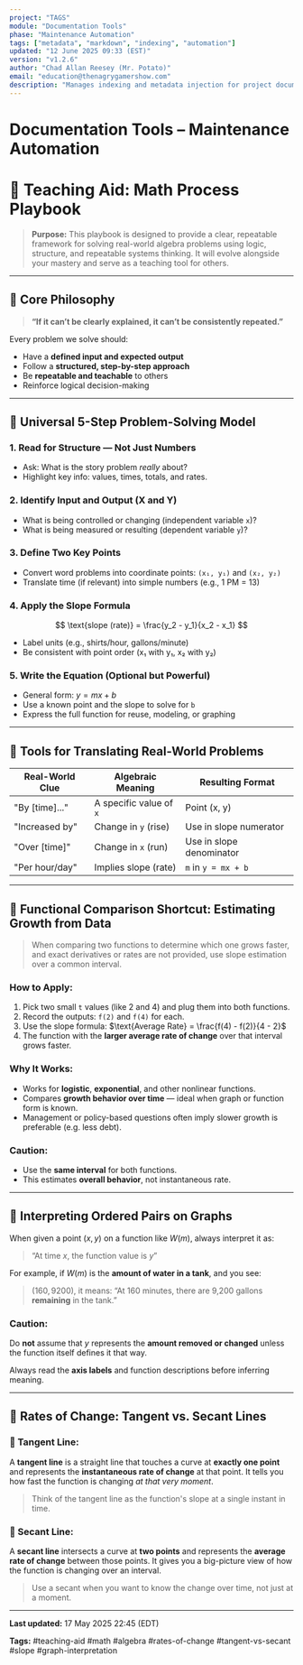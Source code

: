 ```yaml
---
project: "TAGS"
module: "Documentation Tools"
phase: "Maintenance Automation"
tags: ["metadata", "markdown", "indexing", "automation"]
updated: "12 June 2025 09:33 (EST)"
version: "v1.2.6"
author: "Chad Allan Reesey (Mr. Potato)"
email: "education@thenagrygamershow.com"
description: "Manages indexing and metadata injection for project documentation."
---
```


# Documentation Tools – Maintenance Automation
# 📘 Teaching Aid: Math Process Playbook

> **Purpose:** This playbook is designed to provide a clear, repeatable framework for solving real-world algebra problems using logic, structure, and repeatable systems thinking. It will evolve alongside your mastery and serve as a teaching tool for others.

---

## 🔁 Core Philosophy

> **“If it can’t be clearly explained, it can’t be consistently repeated.”**

Every problem we solve should:

* Have a **defined input and expected output**
* Follow a **structured, step-by-step approach**
* Be **repeatable and teachable** to others
* Reinforce logical decision-making

---

## 📐 Universal 5-Step Problem-Solving Model

### 1. **Read for Structure — Not Just Numbers**

* Ask: What is the story problem *really* about?
* Highlight key info: values, times, totals, and rates.

### 2. **Identify Input and Output (X and Y)**

* What is being controlled or changing (independent variable `x`)?
* What is being measured or resulting (dependent variable `y`)?

### 3. **Define Two Key Points**

* Convert word problems into coordinate points: `(x₁, y₁)` and `(x₂, y₂)`
* Translate time (if relevant) into simple numbers (e.g., 1 PM = 13)

### 4. **Apply the Slope Formula**

$$
\text{slope (rate)} = \frac{y_2 - y_1}{x_2 - x_1} 
$$

* Label units (e.g., shirts/hour, gallons/minute)
* Be consistent with point order (x₁ with y₁, x₂ with y₂)

### 5. **Write the Equation (Optional but Powerful)**

* General form: $y = mx + b$
* Use a known point and the slope to solve for `b`
* Express the full function for reuse, modeling, or graphing

---

## 🧰 Tools for Translating Real-World Problems

| Real-World Clue | Algebraic Meaning       | Resulting Format         |
| --------------- | ----------------------- | ------------------------ |
| "By \[time]..." | A specific value of `x` | Point (x, y)             |
| "Increased by"  | Change in `y` (rise)    | Use in slope numerator   |
| "Over \[time]"  | Change in `x` (run)     | Use in slope denominator |
| "Per hour/day"  | Implies slope (rate)    | `m` in `y = mx + b`      |

---

## 🧮 Functional Comparison Shortcut: Estimating Growth from Data

> When comparing two functions to determine which one grows faster, and exact derivatives or rates are not provided, use slope estimation over a common interval.

### How to Apply:

1. Pick two small `t` values (like 2 and 4) and plug them into both functions.
2. Record the outputs: `f(2)` and `f(4)` for each.
3. Use the slope formula:
   $\text{Average Rate} = \frac{f(4) - f(2)}{4 - 2}$
4. The function with the **larger average rate of change** over that interval grows faster.

### Why It Works:

* Works for **logistic**, **exponential**, and other nonlinear functions.
* Compares **growth behavior over time** — ideal when graph or function form is known.
* Management or policy-based questions often imply slower growth is preferable (e.g. less debt).

### Caution:

* Use the **same interval** for both functions.
* This estimates **overall behavior**, not instantaneous rate.

---

## 🔎 Interpreting Ordered Pairs on Graphs

When given a point $(x, y)$ on a function like $W(m)$, always interpret it as:

> “At time $x$, the function value is $y$”

For example, if $W(m)$ is the **amount of water in a tank**, and you see:

> $(160, 9200)$, it means: “At 160 minutes, there are 9,200 gallons **remaining** in the tank.”

### Caution:

Do **not** assume that $y$ represents the **amount removed or changed** unless the function itself defines it that way.

Always read the **axis labels** and function descriptions before inferring meaning.

---

## 🔄 Rates of Change: Tangent vs. Secant Lines

### 🔹 Tangent Line:

A **tangent line** is a straight line that touches a curve at **exactly one point** and represents the **instantaneous rate of change** at that point. It tells you how fast the function is changing *at that very moment*.

> Think of the tangent line as the function's slope at a single instant in time.

### 🔹 Secant Line:

A **secant line** intersects a curve at **two points** and represents the **average rate of change** between those points. It gives you a big-picture view of how the function is changing over an interval.

> Use a secant when you want to know the change over time, not just at a moment.

---

**Last updated:** 17 May 2025 22:45 (EDT)

**Tags:** #teaching-aid #math #algebra #rates-of-change #tangent-vs-secant #slope #graph-interpretation

